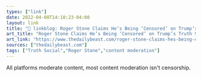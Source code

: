 ```yaml
---
types: ["link"]
date: 2022-04-08T14:10:23-04:00
layout: link
title: "🔗 linkblog: Roger Stone Claims He’s Being ‘Censored’ on Trump’s Truth Social'"
art_title: "Roger Stone Claims He’s Being ‘Censored’ on Trump’s Truth Social"
art_link: "https://www.thedailybeast.com/roger-stone-claims-hes-being-censored-on-trumps-truth-social?via=twitter_page"
sources: ["thedailybeast.com"]
tags: ["Truth Social","Roger Stone","content moderation"]
---
```

All platforms moderate content, most content moderation isn't censorship.
